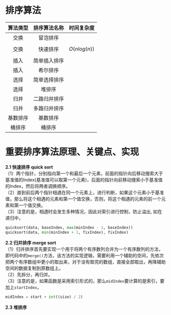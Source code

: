 # 排序算法
| 算法类型 | 排序算法名称 |  时间复杂度  | 
|:------:|:------:|:------:|
| 交换 | 冒泡排序 |  | 
| 交换 | 快速排序 | $$O(nlog(n)) $$ |
| 插入 | 简单插入排序 |
| 插入 | 希尔排序 |
| 选择 | 简单选择排序 |
| 选择 | 堆排序 |
| 归并 | 二路归并排序 |
| 归并 | 多路归并排序 |
| 基数排序 | 基数排序 |
| 桶排序 | 桶排序 |


# 重要排序算法原理、关键点、实现
**2.1 快速排序 quick sort**<br>
（1）两个指针，分别指向第一个和最后一个元素，前面的指针向后移动搜索大于基准值的Index(基准值可以取第一个元素)，后面的指针向前移动搜索小于基准值的Index，然后将两者调换顺序。
<br>
（2）直到前后两个指针相遇在同一个元素上，进行判断，如果这个元素小于基准值，那么将这个相遇的元素和第一个值交换，否则，将这个相遇的元素的前一个元素和第一个值交换。
<br>
（3）注意的是，相遇时会发生多种情况，因此对索引进行控制，防止溢出, 如在递归中，
```python
quicksort(data, baseIndex, max(minIndex - 1, baseIndex))
quicksort(data, min(minIndex + 1, fixIndex), fixIndex)
```
**2.2 归并排序 merge sort**<br>
（1）归并排序首先要实现一个用于将两个有序数列合并为一个有序数列的方法，即代码中的`merge()`方法，该方法的实现逻辑，需要利用一个辅助的空间，先依次把两个有序数组中更小的取出来，对于没有取完的数组，直接全部取出，再降辅助空间的数据复制到原数组上。
<br>
（2）先拆分，再归并。
<br>
（3）注意的是，如果函数是采用索引形式的，那么`midIndex`要计算的是索引，要加上`startIndex`，
```python
midIndex = start + int((size) / 2)
```
**2.3 堆排序**<br>

